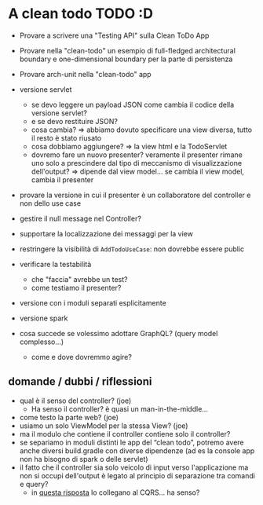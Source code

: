# A clean todo TODO :D

* Provare a scrivere una "Testing API" sulla Clean ToDo App
* Provare nella "clean-todo" un esempio di full-fledged architectural boundary e one-dimensional boundary per la parte di persistenza
* Provare arch-unit nella "clean-todo" app

* versione servlet
  * se devo leggere un payload JSON come cambia il codice della versione servlet?
  - e se devo restituire JSON?
  - cosa cambia? => abbiamo dovuto specificare una view diversa, tutto il resto è stato riusato
  - cosa dobbiamo aggiungere? => la view html e la TodoServlet
  - dovremo fare un nuovo presenter? veramente il presenter rimane uno solo a prescindere dal tipo di meccanismo di visualizzazione dell'output? => dipende dal view model... se cambia il view model, cambia il presenter

* provare la versione in cui il presenter è un collaboratore del controller e non dello use case
* gestire il null message nel Controller?
* supportare la localizzazione dei messaggi per la view
* restringere la visibilità di `AddTodoUseCase`: non dovrebbe essere public
* verificare la testabilità
  - che "faccia" avrebbe un test?
  - come testiamo il presenter?
* versione con i moduli separati esplicitamente
* versione spark
* cosa succede se volessimo adottare GraphQL? (query model complesso...)
  - come e dove dovremmo agire?


## domande / dubbi / riflessioni

* qual è il senso del controller? (joe)
  - Ha senso il controller? è quasi un man-in-the-middle...
* come testo la parte web? (joe)
* usiamo un solo ViewModel per la stessa View? (joe)
* ma il modulo che contiene il controller contiene solo il controller? 
* se separiamo in moduli distinti le app del “clean todo”, potremo avere anche diversi build.gradle con diverse dipendenze (ad es la console app non ha bisogno di spark o delle servlet)
* il fatto che il controller sia solo veicolo di input verso l'applicazione ma non si occupi dell'output è legato al principio di separazione tra comandi e query?
  - in [questa risposta](https://softwareengineering.stackexchange.com/questions/357052/clean-architecture-use-case-containing-the-presenter-or-returning-data) lo collegano al CQRS... ha senso?
